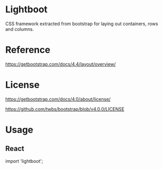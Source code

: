 # Lightboot

CSS framework extracted from bootstrap for laying out containers, rows and columns.

# Reference

https://getbootstrap.com/docs/4.4/layout/overview/

# License

https://getbootstrap.com/docs/4.0/about/license/

https://github.com/twbs/bootstrap/blob/v4.0.0/LICENSE

# Usage

## React

import 'lightboot';
